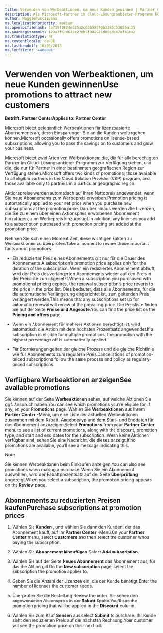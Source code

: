 ```yaml
---
title: Verwenden von Werbeaktionen, um neue Kunden gewinnen | Partner Center
description: Als Microsoft-Partner im Cloud-Lösungsanbieter-Programm können Sie Abonnements zu Aktionspreisen erwerben und die Einsparungen an die Kunden weitergeben.
author: MaggiePucciEvans
ms.localizationpriority: medium
ms.openlocfilehash: fa719f0824e525a2c63b58970b3385c63056a135
ms.sourcegitcommit: 123a7f53d633c27eb5f982926d856de47afb1042
ms.translationtype: MT
ms.contentlocale: de-DE
ms.lasthandoff: 10/09/2018
ms.locfileid: "4488986"
---
```

# <a name="use-promotions-to-attract-new-customers"></a><span data-ttu-id="83daf-103">Verwenden von Werbeaktionen, um neue Kunden gewinnen</span><span class="sxs-lookup"><span data-stu-id="83daf-103">Use promotions to attract new customers</span></span>  

**<span data-ttu-id="83daf-104">Betrifft: Partner Center</span><span class="sxs-lookup"><span data-stu-id="83daf-104">Applies to: Partner Center</span></span>**

<!--[FWLink: https://go.microsoft.com/fwlink/?linkid=852469]-->

<span data-ttu-id="83daf-105">Microsoft bietet gelegentlich Werbeaktionen für lizenzbasierte Abonnements an, deren Einsparungen Sie an die Kunden weitergeben können.</span><span class="sxs-lookup"><span data-stu-id="83daf-105">Microsoft occasionally offers promotions on license-based subscriptions, allowing you to pass the savings on to customers and grow your business.</span></span> 

<span data-ttu-id="83daf-106">Microsoft bietet zwei Arten von Werbeaktionen: die, die für alle berechtigten Partner im Cloud-Lösungsanbieter-Programm zur Verfügung stehen, und die, die nur für Partner in einer bestimmten geografischen Region zur Verfügung stehen.</span><span class="sxs-lookup"><span data-stu-id="83daf-106">Microsoft offers two kinds of promotions; those available to all eligible partners in the Cloud Solution Provider (CSP) program, and those available only to partners in a particular geographic region.</span></span>

<span data-ttu-id="83daf-107">Aktionspreise werden automatisch auf Ihren Nettopreis angewendet, wenn Sie neue Abonnements zum Werbepreis erwerben.</span><span class="sxs-lookup"><span data-stu-id="83daf-107">Promotion pricing is automatically applied to your net price when you purchase new subscriptions at the promotion price.</span></span> <span data-ttu-id="83daf-108">Darüber hinaus werden alle Lizenzen, die Sie zu einem über einen Aktionspreis erworbenen Abonnement hinzufügen, zum Werbepreis hinzugefügt.</span><span class="sxs-lookup"><span data-stu-id="83daf-108">In addition, any licenses you add to a subscription purchased with promotion pricing are added at the promotion price.</span></span> 

<span data-ttu-id="83daf-109">Nehmen Sie sich einen Moment Zeit, diese wichtigen Fakten zu Werbeaktionen zu überprüfen:</span><span class="sxs-lookup"><span data-stu-id="83daf-109">Take a moment to review these important facts about promotions:</span></span>

-   <span data-ttu-id="83daf-110">Ein reduzierter Preis eines Abonnements gilt nur für die Dauer des Abonnements.</span><span class="sxs-lookup"><span data-stu-id="83daf-110">A subscription’s promotion price applies only for the duration of the subscription.</span></span> <span data-ttu-id="83daf-111">Wenn ein reduziertes Abonnement abläuft, wird der Preis des verlängerten Abonnements wieder auf den Preis in der Preisliste zurückgesetzt.</span><span class="sxs-lookup"><span data-stu-id="83daf-111">When a subscription you purchased with promotional pricing expires, the renewal subscription’s price reverts to the price in the price list.</span></span> <span data-ttu-id="83daf-112">Dies bedeutet, dass alle Abonnements, für die die automatische Verlängerung eingerichtet ist, zum geltenden Preis verlängert werden.</span><span class="sxs-lookup"><span data-stu-id="83daf-112">This means that any subscriptions set up for automatic renewal will renew at the prevailing price.</span></span> <span data-ttu-id="83daf-113">Die Preisliste finden Sie auf der Seite **Preise und Angebote**.</span><span class="sxs-lookup"><span data-stu-id="83daf-113">You can find the price list on the **Pricing and offers** page.</span></span> 

-   <span data-ttu-id="83daf-114">Wenn ein Abonnement für mehrere Aktionen berechtigt ist, wird automatisch die Aktion mit dem höchsten Prozentsatz angewendet.</span><span class="sxs-lookup"><span data-stu-id="83daf-114">If a subscription is eligible for multiple promotions, the promotion with the highest percentage off is automatically applied.</span></span>

-   <span data-ttu-id="83daf-115">Für Stornierungen gelten der gleiche Prozess und die gleiche Richtlinie wie für Abonnements zum regulären Preis.</span><span class="sxs-lookup"><span data-stu-id="83daf-115">Cancellations of promotion-priced subscriptions follow the same process and policy as regularly-priced subscriptions.</span></span>

## <a name="see-available-promotions"></a><span data-ttu-id="83daf-116">Verfügbare Werbeaktionen anzeigen</span><span class="sxs-lookup"><span data-stu-id="83daf-116">See available promotions</span></span>

<span data-ttu-id="83daf-117">Sie können auf der Seite **Werbeaktionen** sehen, auf welche Aktionen Sie ggf. Anspruch haben.</span><span class="sxs-lookup"><span data-stu-id="83daf-117">You can see which promotions you’re eligible for, if any, on your **Promotions** page.</span></span> <span data-ttu-id="83daf-118">Wählen Sie **Werbeaktionen** aus Ihrem **Partner Center** -Menü, um eine Liste der aktuellen Werbeaktionen zusammen mit dem Rabatt, Angebotstyp und dem Start- und Enddaten für das Abonnement anzuzeigen.</span><span class="sxs-lookup"><span data-stu-id="83daf-118">Select **Promotions** from your **Partner Center** menu to see a list of current promotions, along with the discount, promotion type, and start and end dates for the subscription.</span></span> <span data-ttu-id="83daf-119">Wenn keine Aktionen verfügbar sind, sehen Sie eine Nachricht, die dieses anzeigt.</span><span class="sxs-lookup"><span data-stu-id="83daf-119">If no promotions are available, you'll see a message indicating this.</span></span> 

> [!NOTE]  
> <span data-ttu-id="83daf-120">Sie können Werbeaktionen beim Einkaufen anzeigen.</span><span class="sxs-lookup"><span data-stu-id="83daf-120">You can also see promotions when making a purchase.</span></span> <span data-ttu-id="83daf-121">Wenn Sie ein Abonnement auswählen, wird der Rabattprozentsatz auf der Seite **Überprüfung** angezeigt.</span><span class="sxs-lookup"><span data-stu-id="83daf-121">When you select a subscription, the promotion pricing appears on the **Review** page.</span></span>

## <a name="purchase-subscriptions-at-promotion-prices"></a><span data-ttu-id="83daf-122">Abonnements zu reduzierten Preisen kaufen</span><span class="sxs-lookup"><span data-stu-id="83daf-122">Purchase subscriptions at promotion prices</span></span>

1. <span data-ttu-id="83daf-123">Wählen Sie **Kunden** , und wählen Sie dann den Kunden, der das Abonnement kauft, auf Ihr **Partner Center** -Menü.</span><span class="sxs-lookup"><span data-stu-id="83daf-123">On your **Partner Center** menu, select **Customers** and then select the customer who’s buying the subscription.</span></span> 

2. <span data-ttu-id="83daf-124">Wählen Sie **Abonnement hinzufügen**.</span><span class="sxs-lookup"><span data-stu-id="83daf-124">Select **Add subscription**.</span></span>

3. <span data-ttu-id="83daf-125">Wählen Sie auf der Seite **Neues Abonnement** das Abonnement aus, für das die Aktion gilt.</span><span class="sxs-lookup"><span data-stu-id="83daf-125">On the **New subscription** page, select the subscription the promotion applies to.</span></span>

4. <span data-ttu-id="83daf-126">Geben Sie die Anzahl der Lizenzen ein, die der Kunde benötigt.</span><span class="sxs-lookup"><span data-stu-id="83daf-126">Enter the number of licenses the customer needs.</span></span> 

5. <span data-ttu-id="83daf-127">Überprüfen Sie die Bestellung.</span><span class="sxs-lookup"><span data-stu-id="83daf-127">Review the order.</span></span> <span data-ttu-id="83daf-128">Sie sehen den angewendeten Aktionspreis in der **Rabatt** Spalte.</span><span class="sxs-lookup"><span data-stu-id="83daf-128">You'll see the promotion pricing that will be applied in the **Discount** column.</span></span>  

6.  <span data-ttu-id="83daf-129">Wählen Sie zum Kauf **Senden** aus.</span><span class="sxs-lookup"><span data-stu-id="83daf-129">select **Submit** to purchase.</span></span> <span data-ttu-id="83daf-130">Ihr Kunde sieht den reduzierten Preis auf der nächsten Rechnung.</span><span class="sxs-lookup"><span data-stu-id="83daf-130">Your customer will see the promotion price on their next bill.</span></span>  



